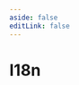 ```yaml
---
aside: false
editLink: false
---
```


# I18n

<script setup>
import Chart from '../../components/SampleChart.vue'
import data from '../../data/sample/i18n/index.json'
</script>
<Chart :js="data['index.js']" :html="data['index.html']" :css="data['index.css']" title="I18n"/>

<!--@include: @/data/sample/i18n/index.md-->

